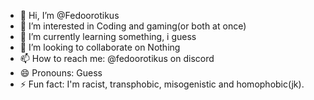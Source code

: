 - 👋 Hi, I’m @Fedoorotikus
- 👀 I’m interested in Coding and gaming(or both at once)
- 🌱 I’m currently learning something, i guess
- 💞️ I’m looking to collaborate on Nothing
- 📫 How to reach me: @fedoorotikus on discord
- 😄 Pronouns: Guess
- ⚡ Fun fact: I'm racist, transphobic, misogenistic and homophobic(jk).

<!---
Fedoorotikus/Fedoorotikus is a ✨ special ✨ repository because its `README.md` (this file) appears on your GitHub profile.
You can click the Preview link to take a look at your changes.
--->
